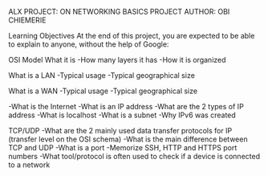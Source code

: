 ALX PROJECT:  ON NETWORKING BASICS
PROJECT AUTHOR: OBI CHIEMERIE


Learning Objectives
At the end of this project, you are expected to be able to explain to anyone, without the help of Google:

OSI Model
What it is
-How many layers it has
-How it is organized

What is a LAN
-Typical usage
-Typical geographical size

What is a WAN
-Typical usage
-Typical geographical size

-What is the Internet
-What is an IP address
-What are the 2 types of IP address
-What is localhost
-What is a subnet
-Why IPv6 was created

TCP/UDP
-What are the 2 mainly used data transfer protocols for IP (transfer level on the OSI schema)
-What is the main difference between TCP and UDP
-What is a port
-Memorize SSH, HTTP and HTTPS port numbers
-What tool/protocol is often used to check if a device is connected to a network
